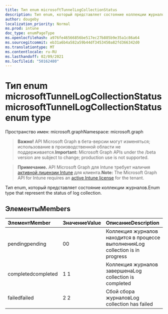 ```yaml
---
title: Тип enum microsoftTunnelLogCollectionStatus
description: Тип enum, который представляет состояние коллекции журналов.
author: dougeby
localization_priority: Normal
ms.prod: intune
doc_type: enumPageType
ms.openlocfilehash: a976fe46566856be517ec27b885b9e35a1c86a64
ms.sourcegitcommit: eb31a6b4a582a59b44df3453450a82fd366342d0
ms.translationtype: MT
ms.contentlocale: ru-RU
ms.lasthandoff: 02/09/2021
ms.locfileid: "50162480"
---
```

# <a name="microsofttunnellogcollectionstatus-enum-type"></a><span data-ttu-id="90ba8-103">Тип enum microsoftTunnelLogCollectionStatus</span><span class="sxs-lookup"><span data-stu-id="90ba8-103">microsoftTunnelLogCollectionStatus enum type</span></span>

<span data-ttu-id="90ba8-104">Пространство имен: microsoft.graph</span><span class="sxs-lookup"><span data-stu-id="90ba8-104">Namespace: microsoft.graph</span></span>

> <span data-ttu-id="90ba8-105">**Важно!** API Microsoft Graph в бета-версии могут изменяться; использование в производственной области не поддерживается.</span><span class="sxs-lookup"><span data-stu-id="90ba8-105">**Important:** Microsoft Graph APIs under the /beta version are subject to change; production use is not supported.</span></span>

> <span data-ttu-id="90ba8-106">**Примечание.** API Microsoft Graph для Intune требует наличия [активной лицензии Intune](https://go.microsoft.com/fwlink/?linkid=839381) для клиента.</span><span class="sxs-lookup"><span data-stu-id="90ba8-106">**Note:** The Microsoft Graph API for Intune requires an [active Intune license](https://go.microsoft.com/fwlink/?linkid=839381) for the tenant.</span></span>

<span data-ttu-id="90ba8-107">Тип enum, который представляет состояние коллекции журналов.</span><span class="sxs-lookup"><span data-stu-id="90ba8-107">Enum type that represent the status of log collection.</span></span>

## <a name="members"></a><span data-ttu-id="90ba8-108">Элементы</span><span class="sxs-lookup"><span data-stu-id="90ba8-108">Members</span></span>
|<span data-ttu-id="90ba8-109">Элемент</span><span class="sxs-lookup"><span data-stu-id="90ba8-109">Member</span></span>|<span data-ttu-id="90ba8-110">Значение</span><span class="sxs-lookup"><span data-stu-id="90ba8-110">Value</span></span>|<span data-ttu-id="90ba8-111">Описание</span><span class="sxs-lookup"><span data-stu-id="90ba8-111">Description</span></span>|
|:---|:---|:---|
|<span data-ttu-id="90ba8-112">pending</span><span class="sxs-lookup"><span data-stu-id="90ba8-112">pending</span></span>|<span data-ttu-id="90ba8-113">0</span><span class="sxs-lookup"><span data-stu-id="90ba8-113">0</span></span>|<span data-ttu-id="90ba8-114">Коллекция журналов находится в процессе выполнения</span><span class="sxs-lookup"><span data-stu-id="90ba8-114">Log collection is in progress</span></span>|
|<span data-ttu-id="90ba8-115">completed</span><span class="sxs-lookup"><span data-stu-id="90ba8-115">completed</span></span>|<span data-ttu-id="90ba8-116">1 </span><span class="sxs-lookup"><span data-stu-id="90ba8-116">1</span></span>|<span data-ttu-id="90ba8-117">Коллекция журналов завершена</span><span class="sxs-lookup"><span data-stu-id="90ba8-117">Log collection is completed</span></span>|
|<span data-ttu-id="90ba8-118">failed</span><span class="sxs-lookup"><span data-stu-id="90ba8-118">failed</span></span>|<span data-ttu-id="90ba8-119">2 </span><span class="sxs-lookup"><span data-stu-id="90ba8-119">2</span></span>|<span data-ttu-id="90ba8-120">Сбой сбора журналов</span><span class="sxs-lookup"><span data-stu-id="90ba8-120">Log collection has failed</span></span>|




